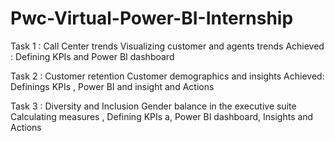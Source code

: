 # Pwc-Virtual-Power-BI-Internship

Task 1 : Call Center trends
         Visualizing customer and agents trends
         Achieved : Defining KPIs and Power BI dashboard
        
Task 2 : Customer retention 
         Customer demographics and insights 
         Achieved: Definings KPIs , Power BI and insight and Actions
         
Task 3 : Diversity and Inclusion 
         Gender balance in the executive suite
         Calculating measures , Defining KPIs a, Power BI dashboard, Insights and Actions
         
